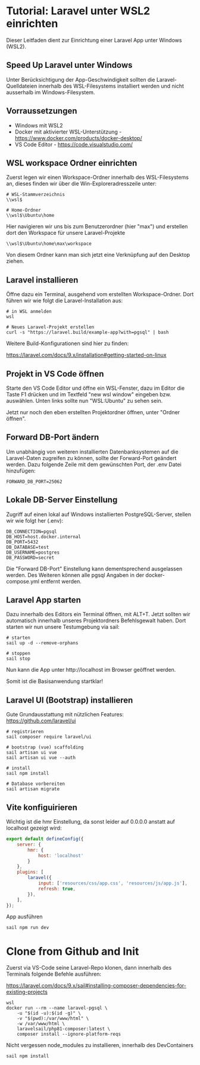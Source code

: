 # Tutorial: Laravel unter WSL2 einrichten
Dieser Leitfaden dient zur Einrichtung einer Laravel App unter Windows (WSL2).

## Speed Up Laravel unter Windows
Unter Berücksichtigung der App-Geschwindigkeit sollten die Laravel-Quelldateien innerhalb des WSL-Filesystems installiert werden und nicht ausserhalb im Windows-Filesystem.

## Vorraussetzungen
- Windows mit WSL2
- Docker mit aktivierter WSL-Unterstützung - https://www.docker.com/products/docker-desktop/
- VS Code Editor - https://code.visualstudio.com/

## WSL workspace Ordner einrichten 
Zuerst legen wir einen Workspace-Ordner innerhalb des WSL-Filesystems an, dieses finden wir über die Win-Exploreradresszeile unter:
```
# WSL-Stammverzeichnis
\\wsl$

# Home-Ordner
\\wsl$\Ubuntu\home
```
Hier navigieren wir uns bis zum Benutzerordner (hier "max") und erstellen dort den Workspace für unsere Laravel-Projekte
```
\\wsl$\Ubuntu\home\max\workspace
```
Von diesem Ordner kann man sich jetzt eine Verknüpfung auf den Desktop ziehen.

## Laravel installieren
Öffne dazu ein Terminal, ausgehend vom erstellten Workspace-Ordner. Dort führen wir wie folgt die Laravel-Installation aus:
```
# in WSL anmelden
wsl

# Neues Laravel-Projekt erstellen
curl -s "https://laravel.build/example-app?with=pgsql" | bash
```
Weitere Build-Konfigurationen sind hier zu finden:

https://laravel.com/docs/9.x/installation#getting-started-on-linux


## Projekt in VS Code öffnen
Starte den VS Code Editor und öffne ein WSL-Fenster, dazu im Editor die Taste F1 drücken und im Textfeld "new wsl window" eingeben bzw. auswählen. Unten links sollte nun "WSL:Ubuntu" zu sehen sein.

Jetzt nur noch den eben erstellten Projektordner öffnen, unter "Ordner öffnen".

## Forward DB-Port ändern
Um unabhängig von weiteren installierten Datenbanksystemen auf die Laravel-Daten zugreifen zu können, sollte der Forward-Port geändert werden. Dazu folgende Zeile mit dem gewünschten Port, der .env Datei hinzufügen:
```
FORWARD_DB_PORT=25062
```

## Lokale DB-Server Einstellung
Zugriff auf einen lokal auf Windows installierten PostgreSQL-Server, stellen wir wie folgt her (.env):
```
DB_CONNECTION=pgsql
DB_HOST=host.docker.internal
DB_PORT=5432
DB_DATABASE=test
DB_USERNAME=postgres
DB_PASSWORD=secret
```
Die "Forward DB-Port" Einstellung kann dementsprechend ausgelassen werden. Des Weiteren können alle pgsql Angaben in der docker-compose.yml entfernt werden.

## Laravel App starten
Dazu innerhalb des Editors ein Terminal öffnen, mit ALT+T. Jetzt sollten wir automatisch innerhalb unseres Projektordners Befehlsgewalt haben. Dort starten wir nun unsere Testumgebung via sail:
```
# starten
sail up -d --remove-orphans

# stoppen
sail stop
```

Nun kann die App unter http://localhost im Browser geöffnet werden.

Somit ist die Basisanwendung startklar!

## Laravel UI (Bootstrap) installieren
Gute Grundausstattung mit nützlichen Features: https://github.com/laravel/ui

```
# registrieren
sail composer require laravel/ui

# bootstrap (vue) scaffolding
sail artisan ui vue
sail artisan ui vue --auth

# install
sail npm install

# Database vorbereiten
sail artisan migrate
```

## Vite konfiguirieren
Wichtig ist die hmr Einstellung, da sonst leider auf 0.0.0.0 anstatt auf localhost gezeigt wird:
```js
export default defineConfig({
    server: {
        hmr: {
            host: 'localhost'
        }
    },
    plugins: [
        laravel({
            input: ['resources/css/app.css', 'resources/js/app.js'],
            refresh: true,
        }),
    ],
});
```

App ausführen
```
sail npm run dev
```

# Clone from Github and Init

Zuerst via VS-Code seine Laravel-Repo klonen, dann innerhalb des Terminals folgende Befehle ausführen:

https://laravel.com/docs/9.x/sail#installing-composer-dependencies-for-existing-projects

```
wsl
docker run --rm --name laravel-pgsql \
    -u "$(id -u):$(id -g)" \
    -v "$(pwd):/var/www/html" \
    -w /var/www/html \
    laravelsail/php81-composer:latest \
    composer install --ignore-platform-reqs
```

Nicht vergessen node_modules zu installieren, innerhalb des DevContainers

```
sail npm install
```
